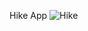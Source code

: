 Hike App
![Hike](https://github.com/vijay007-bit/Hike/assets/75787418/4fcdf665-4942-4b4d-a7d5-fb6eea3109e0)
